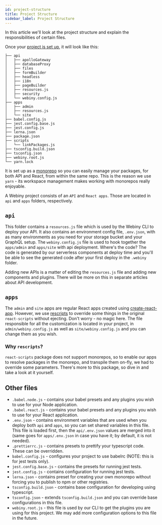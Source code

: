 ```yaml
---
id: project-structure
title: Project Structure
sidebar_label: Project Structure
---
```


In this article we'll look at the project structure and explain the responsibilities of certain files.

Once your [project is set up](/docs/get-started/quick-start.md), it will look like this:

```
├── api
│   ├── apolloGateway
│   ├── databaseProxy
│   ├── files
│   ├── formBuilder
│   ├── headless
│   ├── i18n
│   ├── pageBuilder
│   ├── resources.js
│   ├── security
│   └── webiny.config.js
├── apps
│   ├── admin
│   ├── resources.js
│   └── site
├── babel.config.js
├── jest.config.base.js
├── jest.config.js
├── lerna.json
├── package.json
├── scripts
│   └── linkPackages.js
├── tsconfig.build.json
├── tsconfig.json
├── webiny.root.js
└── yarn.lock
```

It is set up as a [monorepo](https://en.wikipedia.org/wiki/Monorepo) so you can easily manage your packages, for both API and React, from within the same repo. This is the reason we use `yarn` - its workspace management makes working with monorepos really enjoyable.

A Webiny project consists of an `API` and `React apps`. Those are located in `api` and `apps` folders, respectively.

## `api`

This folder contains a `resources.js` file which is used by the Webiny CLI to deploy your API. It also contains an environment config file, `.env.json`, with as many environments as you need for your storage bucket and your GraphQL setup. The `webiny.config.js` file is used to hook together the `apps/admin` and `apps/site` with api deployment. Where's the code? The code is generated by our serverless components at deploy time and you'll be able to see the generated code after your first deploy in the `.webiny` folder.

Adding new APIs is a matter of editing the `resources.js` file and adding new components and plugins. There will be more on this in separate articles about API development.

## `apps`

The `admin` and `site` apps are regular React apps created using [create-react-app](https://create-react-app.dev). However, we use [rescripts](https://github.com/harrysolovay/rescripts) to override some things in the original `react-scripts` without ejecting. Don't worry - no magic here. The file responsible for all the customization is located in your project, in `admin/webiny.config.js` as well as `site/webiny.config.js` and you can change them as you wish.

### Why `rescripts`?

`react-scripts` package does not support monorepos, so to enable our apps to resolve packages in the monorepo, and transpile them on-fly, we had to override some parameters. There's more to this package, so dive in and take a look at it yourself.

## Other files

- `.babel.node.js` - contains your babel presets and any plugins you wish to use for your Node application.
- `.babel.react.js` - contains your babel presets and any plugins you wish to use for your React application.
- `.env.json` - contains environment variables that are used when you deploy both `api` and `apps`, so you can set shared variables in this file. This file is loaded first, then the `api/.env.json` values are merged into it (same goes for `apps/.env.json` in case you have it; by default, it is not needed).
- `.prettierrc.js` - contains presets to prettify your typescript code. These can be overridden.
- `babel.config.js` - configures your project to use babelrc (NOTE: this is for jest tests only).
- `jest.config.base.js` - contains the presets for running jest tests.
- `jest.config.js` - contains configuration for running jest tests.
- `lerna.json` - contains preset for creating your own monorepo without forcing you to publish to npm or other registries.
- `tsconfig.build.json` - contains base configuration for developing using typescript.
- `tsconfig.json` - extends `tsconfig.build.json` and you can override base configurations in this file.
- `webiny.root.js` - this file is used by our CLI to get the plugins you are using for this project. We may add more configuration options to this file in the future.
